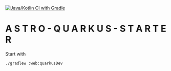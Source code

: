 [![Java/Kotlin CI with Gradle](https://github.com/yacosta738/quarkus-astro-starter/actions/workflows/ci-cd.yml/badge.svg)](https://github.com/yacosta738/quarkus-astro-starter/actions/workflows/ci-cd.yml)

# A S T R O  -  Q U A R K U S  -  S T A R T E R

Start with

`./gradlew :web:quarkusDev`
